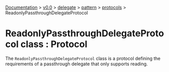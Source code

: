 [Documentation](/docs/documentation.md) >
 [v0.0](/docs/0.0/version.md) >
  [delegate](/docs/0.0/delegate/module.md) >
   [pattern](/docs/0.0/delegate/pattern/module.md) >
    [protocols](/docs/0.0/delegate/pattern/protocols/module.md) >
     ReadonlyPassthroughDelegateProtocol

# ReadonlyPassthroughDelegateProtocol class : Protocol

The `ReadonlyPassthroughDelegateProtocol` class is a protocol defining the requirements of a passthrough delegate that only supports reading.
